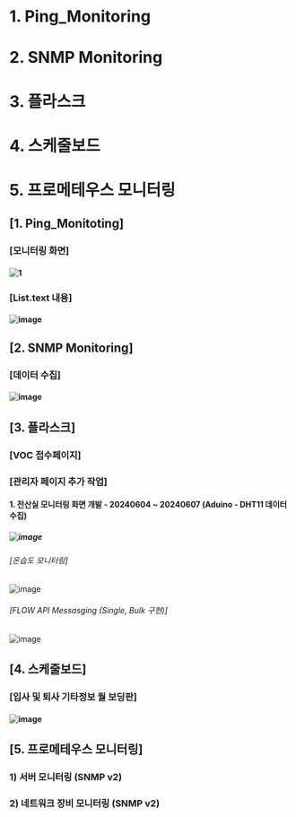 # 1. Ping_Monitoring
# 2. SNMP Monitoring
# 3. 플라스크
# 4. 스케줄보드
# 5. 프로메테우스 모니터링

## [1. Ping_Monitoting]
### [모니터링 화면]
#### ![1](https://github.com/UNNAMED-Proxy/voc/assets/56819763/733f012c-c038-4542-8d53-e74b2e187732)

### [List.text 내용]
#### ![image](https://github.com/UNNAMED-Proxy/voc/assets/56819763/bd742e93-57d1-4ca0-9f76-89b678bee518)


## [2. SNMP Monitoring]
### [데이터 수집]
#### ![image](https://github.com/UNNAMED-Proxy/voc/assets/56819763/89a58905-00e9-4ef4-a80c-c6ce41a9a952)

## [3. 플라스크]
### [VOC 접수페이지]
### [관리자 페이지 추가 작업]
#### 1. 전산실 모니터링 화면 개발 - 20240604 ~ 20240607 (Aduino - DHT11 데이터 수집)
##### ![image](https://github.com/UNNAMED-Proxy/Monitoring/assets/56819763/6b992c8f-27cf-4664-b3c2-998c622832c6)
###### [온습도 모니터링]
![image](https://github.com/UNNAMED-Proxy/Monitoring/assets/56819763/cbb17f78-d215-46b0-9ae6-5817639a5b31)
###### [FLOW API Messasging (Single, Bulk 구현)]
![image](https://github.com/UNNAMED-Proxy/Monitoring/assets/56819763/419ca4c6-a552-46ee-9502-725007de2894)


## [4. 스케줄보드]
### [입사 및 퇴사 기타정보 월 보딩판]
#### ![image](https://github.com/UNNAMED-Proxy/Monitoring/assets/56819763/5f8a569f-0add-48e1-84be-0910e0839f19)



## [5. 프로메테우스 모니터링]
### 1) 서버 모니터링 (SNMP v2)
### 2) 네트워크 장비 모니터링 (SNMP v2)
